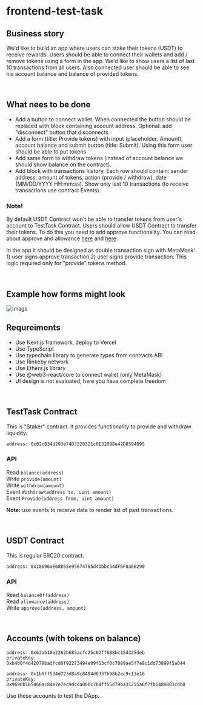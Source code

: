 # frontend-test-task

## Business story

We'd like to build an app where users can stake their tokens (USDT) to receive rewards. Users should be able to connect their wallets and add / remove tokens using a form in the app. We'd like to show users a list of last 10 transactions from all users. Also connected user should be able to see his account balance and balance of provided tokens.

<br />

## What nees to be done

- Add a button to connect wallet. When connected the button should be replaced with block containing account address. Optional: add "disconnect" button that disconnects
- Add a form (title: Provide tokens) with input (placeholder: Amount), account balance and submit button (title: Submit). Using this form user should be able to put tokens 
- Add same form to withdraw tokens (instead of account belance we should show balance on the contract).
- Add block with transactions history. Each row should contain: sender address, amount of tokens, action (provide / withdraw), date (MM/DD/YYYY HH:mm:ss). Show only last 10 transactions (to receive transactions use contract Events).

### Note!

By default USDT Contract won't be able to transfer tokens from user's account to TestTask Contract. Users should allow USDT Contract to transfer their tokens. To do this you need to add approve functionality. You can read about approve and allowance [here](https://docs.openzeppelin.com/contracts/2.x/api/token/erc20#IERC20-approve-address-uint256-) and [here](https://docs.openzeppelin.com/contracts/2.x/api/token/erc20#IERC20-allowance-address-address-).

In the app it should be designed as double transaction sign with MetaMask: 1) user signs approve transaction 2) user signs provide transaction. This logic required only for "provide" tokens method.

<br />

## Example how forms might look

![image](https://user-images.githubusercontent.com/966176/135583164-0cb5c748-de42-4735-961a-2657eda04f6b.png)

## Requreiments

- Use Next.js framework, deploy to Vercel
- Use TypeScript
- Use typechain library to generate types from contracts ABI
- Use Rinkeby network
- Use Ethers.js library
- Use @web3-react/core to connect wallet (only MetaMask)
- UI design is not evaluated, here you have complete freedom

<br />

## TestTask Contract

This is "Staker" contract. It provides functionality to provide and withdraw liquidity.

```
address: 0x02cB34d293e74D3328321c0E32898e42D8594895
```

### API

Read `balance(address)`<br />
Write `provide(amount)`<br />
Write `withdraw(amount)`<br />
Event `Withdraw(address to, uint amount)`<br />
Event `Provide(address from, uint amount)`

**Note:** use events to receive data to render list of past transactions.

<br />

## USDT Contract

This is regular ERC20 contract.

```
address: 0x18696aE68855e95674765d4Dbbc54dF6F8a66290
```

### API

Read `balanceOf(address)`<br />
Read `allowance(address)`<br />
Write `approve(address, amount)`<br />

<br />

## Accounts (with tokens on balance)

```
address: 0x63ab10e2262b685acfc25c02ff688bc15d325deb
privateKey: 0xb4b0f4d42079badfcd0f92273494e09f53cf0c7889ae5f7e8c1dd73899f5a044

address: 0x1b6ff534d723d8a9c8494d0337b98b2ec9c13e16
privateKey: 0x9690b165466ac84e7e7ec9dcda000c7b4ff55d79ba31255a6f7fb6489801cdb8
```

Use these accounts to test the DApp.
